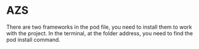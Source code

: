 # AZS
There are two frameworks in the pod file, you need to install them to work with the project.
In the terminal, at the folder address, you need to find the pod install command.
